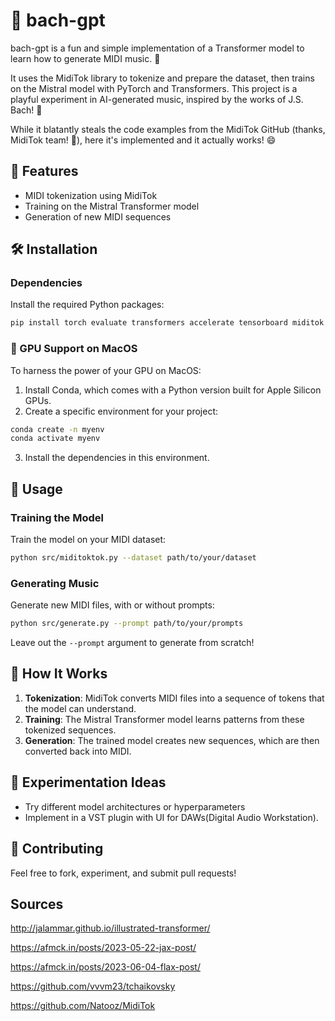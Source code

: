 # 🎹 bach-gpt

bach-gpt is a fun and simple implementation of a Transformer model to learn how to generate MIDI music. 🎵

It uses the MidiTok library to tokenize and prepare the dataset, then trains on the Mistral model with PyTorch and Transformers. This project is a playful experiment in AI-generated music, inspired by the works of J.S. Bach! 🎼

While it blatantly steals the code examples from the MidiTok GitHub (thanks, MidiTok team! 🙌), here it's implemented and it actually works! 😄

## 🚀 Features

- MIDI tokenization using MidiTok
- Training on the Mistral Transformer model
- Generation of new MIDI sequences
  
## 🛠 Installation

### Dependencies

Install the required Python packages:

```bash
pip install torch evaluate transformers accelerate tensorboard miditok
```

### 🍏 GPU Support on MacOS

To harness the power of your GPU on MacOS:

1. Install Conda, which comes with a Python version built for Apple Silicon GPUs.
2. Create a specific environment for your project:

```bash
conda create -n myenv
conda activate myenv
```

3. Install the dependencies in this environment.

## 🎵 Usage

### Training the Model

Train the model on your MIDI dataset:

```bash
python src/miditoktok.py --dataset path/to/your/dataset
```

### Generating Music

Generate new MIDI files, with or without prompts:

```bash
python src/generate.py --prompt path/to/your/prompts
```

Leave out the `--prompt` argument to generate from scratch!

## 🤔 How It Works

1. **Tokenization**: MidiTok converts MIDI files into a sequence of tokens that the model can understand.
2. **Training**: The Mistral Transformer model learns patterns from these tokenized sequences.
3. **Generation**: The trained model creates new sequences, which are then converted back into MIDI.

## 🎨 Experimentation Ideas

- Try different model architectures or hyperparameters
- Implement in a VST plugin with UI for DAWs(Digital Audio Workstation).

## 👥 Contributing

Feel free to fork, experiment, and submit pull requests!

## Sources
http://jalammar.github.io/illustrated-transformer/

https://afmck.in/posts/2023-05-22-jax-post/

https://afmck.in/posts/2023-06-04-flax-post/

https://github.com/vvvm23/tchaikovsky

https://github.com/Natooz/MidiTok

